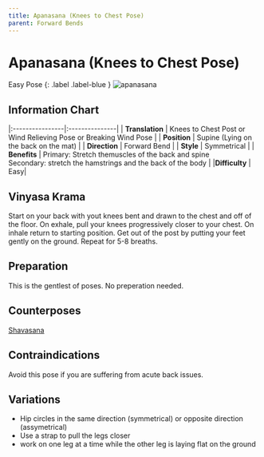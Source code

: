 ```yaml
---
title: Apanasana (Knees to Chest Pose) 
parent: Forward Bends
---
```


# Apanasana (Knees to Chest Pose)
Easy Pose
{: .label .label-blue }
![apanasana](/yoga/assets/images/fb/apanasana.png)

## Information Chart


|:----------------|:---------------|
| **Translation** | Knees to Chest Post or Wind Relieving Pose or Breaking Wind Pose   |
| **Position**    | Supine (Lying on the back on the mat)  |
| **Direction**   | Forward Bend   |
| **Style**       | Symmetrical   |
| **Benefits**    | Primary: Stretch themuscles of the back and spine <br> Secondary: stretch the hamstrings and the back of the body   |
|**Difficulty** | Easy|

## Vinyasa Krama 
Start on your back with yout knees bent and drawn to the chest and off of the floor. On exhale, pull your knees progressively closer to your chest. On inhale return to starting position. Get out of the post by putting your feet gently on the ground. Repeat for 5-8 breaths. 

## Preparation 
This is the gentlest of poses. No preperation needed. 

## Counterposes
[Shavasana]()

## Contraindications
Avoid this pose if you are suffering from acute back issues. 

## Variations
- Hip circles in the same direction (symmetrical) or opposite direction (assymetrical)
- Use a strap to pull the legs closer
- work on one leg at a time while the other leg is laying flat on the ground


